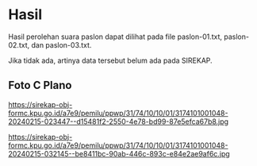 # Hasil

Hasil perolehan suara paslon dapat dilihat pada file paslon-01.txt, paslon-02.txt, dan paslon-03.txt.

Jika tidak ada, artinya data tersebut belum ada pada SIREKAP.

## Foto C Plano

https://sirekap-obj-formc.kpu.go.id/a7e9/pemilu/ppwp/31/74/10/10/01/3174101001048-20240215-023447--d15481f2-2550-4e78-bd99-87e5efca67b8.jpg

https://sirekap-obj-formc.kpu.go.id/a7e9/pemilu/ppwp/31/74/10/10/01/3174101001048-20240215-032145--be8411bc-90ab-446c-893c-e84e2ae9af6c.jpg
